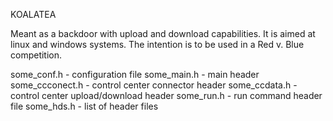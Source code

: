 KOALATEA

Meant as a backdoor with upload and download capabilities. It is aimed at
linux and windows systems. The intention is to be used in a Red v. Blue 
competition.

some_conf.h 	- configuration file
some_main.h		- main header
some_ccconect.h	- control center connector header
some_ccdata.h	- control center upload/download header
some_run.h		- run command header file
some_hds.h		- list of header files
